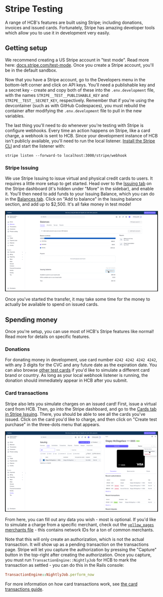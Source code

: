 # Stripe Testing

A range of HCB's features are built using Stripe; including donations, invoices and issued cards. Fortunately, Stripe has amazing developer tools which allow you to use it in development very easily.

## Getting setup

We recommend creating a US Stripe account in "test mode". Read more here: [docs.stripe.com/test-mode](https://docs.stripe.com/test-mode#test-mode). Once you create a Stripe account, you'll be in the default sandbox.

Now that you have a Stripe account, go to the Developers menu in the bottom-left corner and click on API keys. You'll need a publishable key and a secret key - create and copy both of these into the `.env.development` file, with the names `STRIPE__TEST__PUBLISHABLE_KEY` and `STRIPE__TEST__SECRET_KEY`, respectively. Remember that if you're using the devcontainer (such as with GitHub Codespaces), you must rebuild the container after modifying the `.env.development` file to pull in the new variables.

The last thing you'll need to do whenever you're testing with Stripe is configure webhooks. Every time an action happens on Stripe, like a card charge, a webhook is sent to HCB. Since your development instance of HCB isn't publicly available, you'll need to run the local listener. [Install the Stripe CLI](https://stripe.com/docs/stripe-cli#install) and start the listener with:

```
stripe listen --forward-to localhost:3000/stripe/webhook
```

### Stripe Issuing

We use Stripe Issuing to issue virtual and physical credit cards to users. It requires a little more setup to get started. Head over to the [Issuing tab](https://dashboard.stripe.com/test/issuing/overview) on the Stripe dashboard (it's hidden under "More" in the sidebar), and enable it. You'll then need to add funds to your Issuing Balance, which you can do in the [Balances tab](https://dashboard.stripe.com/test/balance/overview#issuing-summary). Click on "Add to balance" in the Issuing balance section, and add up to $2,500. It's all fake money in test mode!

![Screenshot of Issuing balance in the Stripe dashboard](./images/issuing_balance.png)

Once you've started the transfer, it may take some time for the money to actually be available to spend on issued cards.

## Spending money

Once you're setup, you can use most of HCB's Stripe features like normal! Read more for details on specific features.

### Donations

For donating money in development, use card number `4242 4242 4242 4242`, with any 3 digits for the CVC and any future date as the expiration date. You can also browse [other test cards](https://docs.stripe.com/testing?testing-method=card-numbers#cards) if you'd like to simulate a different card brand or country. As long as your local webhook listener is running, the donation should immediately appear in HCB after you submit.

### Card transactions

Stripe also lets you simulate charges on an issued card! First, issue a virtual card from HCB. Then, go into the Stripe dashboard, and go to the [Cards tab in Stripe Issuing](https://dashboard.stripe.com/test/issuing/cards). There, you should be able to see all the cards you've issued. Click on the card you'd like to charge, and then click on "Create test purchase" in the three-dots menu that appears.

![Screenshot of the test purchase button in the Stripe dashboard](./images/test_purchase.png)

From here, you can fill out any data you wish - most is optional. If you'd like to simulate a charge from a specific merchant, check out the [`yellow_pages` merchants file](https://github.com/hackclub/yellow_pages/blob/main/lib/yellow_pages/merchants.yaml) - this contains network IDs for a ton of common merchants.

Note that this will only create an authorization, which is not the actual transaction. It will show up as a pending transaction on the transactions page. Stripe will let you capture the authorization by pressing the "Capture" button in the top-right after creating the authorization. Once you capture, you must run `TransactionEngine::NightlyJob` for HCB to mark the transaction as settled - you can do this in the Rails console:

```ruby
TransactionEngine::NightlyJob.perform_now
```

For more information on how card transactions work, see [the card transactions guide](./guides/card_transactions.md).
